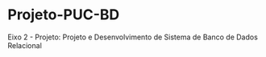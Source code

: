 # Projeto-PUC-BD
Eixo 2 - Projeto: Projeto e Desenvolvimento de Sistema de Banco de Dados Relacional
